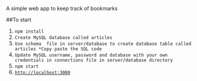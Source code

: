 A simple web app to keep track of bookmarks

##To start
1. ```npm install```
2. ```Create MySQL database called articles```
3. ```Use schema  file in server/database to create database table called articles *Copy paste the SQL code```
4. ```Update MySQL username, password and database with your own credentials in connections file in server/database directory```
5. ```npm start```
6. [```http://localhost:3000```](http://localhost:3000)